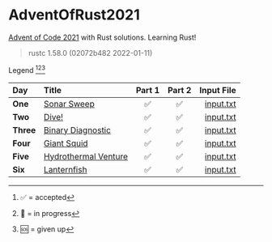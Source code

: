 # AdventOfRust2021
[Advent of Code 2021](https://adventofcode.com/2021/) with Rust solutions. Learning Rust!

> rustc 1.58.0 (02072b482 2022-01-11)

Legend [^1][^2][^3]

[^1]: ✅ = accepted
[^2]: 💬 = in progress
[^3]: 🆘 = given up

| Day | Title | Part 1 | Part 2 | Input File |
| :- | :- | :-: | :-: | -: |
| **One** | [Sonar Sweep](https://adventofcode.com/2021/day/1) | ✅ | ✅ | [input.txt](https://adventofcode.com/2021/day/1/input) |
| **Two** | [Dive!](https://adventofcode.com/2021/day/2) | ✅ | ✅ | [input.txt](https://adventofcode.com/2021/day/2/input) |
| **Three** | [Binary Diagnostic](https://adventofcode.com/2021/day/3) | ✅ | ✅ | [input.txt](https://adventofcode.com/2021/day/3/input) |
| **Four** | [Giant Squid](https://adventofcode.com/2021/day/4) | ✅ | ✅ | [input.txt](https://adventofcode.com/2021/day/4/input) |
| **Five** | [Hydrothermal Venture](https://adventofcode.com/2021/day/5) | ✅ | ✅ | [input.txt](https://adventofcode.com/2021/day/5/input) |
| **Six** | [Lanternfish](https://adventofcode.com/2021/day/6) | ✅ | ✅ | [input.txt](https://adventofcode.com/2021/day/6/input) |